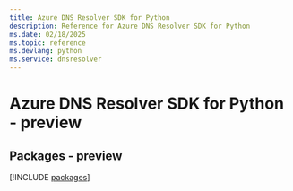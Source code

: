 ```yaml
---
title: Azure DNS Resolver SDK for Python
description: Reference for Azure DNS Resolver SDK for Python
ms.date: 02/18/2025
ms.topic: reference
ms.devlang: python
ms.service: dnsresolver
---
```

# Azure DNS Resolver SDK for Python - preview
## Packages - preview
[!INCLUDE [packages](dns-resolver-index.md)]